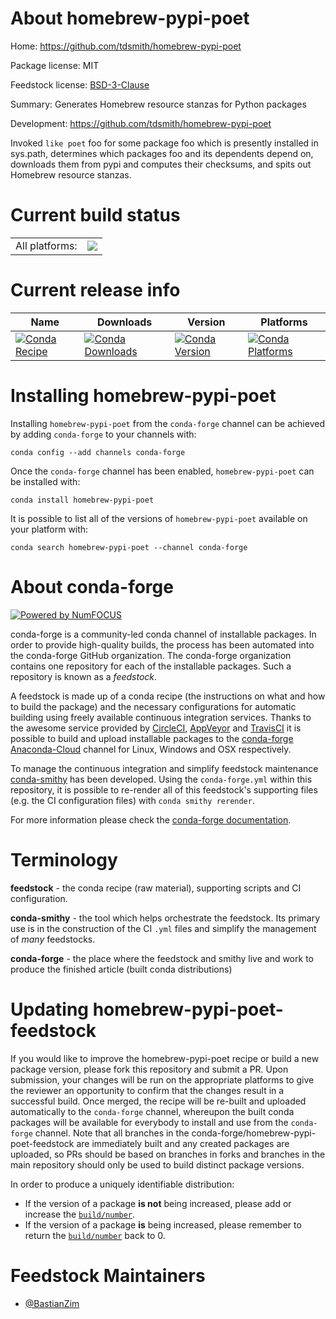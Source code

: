 About homebrew-pypi-poet
========================

Home: https://github.com/tdsmith/homebrew-pypi-poet

Package license: MIT

Feedstock license: [BSD-3-Clause](https://github.com/conda-forge/homebrew-pypi-poet-feedstock/blob/master/LICENSE.txt)

Summary: Generates Homebrew resource stanzas for Python packages

Development: https://github.com/tdsmith/homebrew-pypi-poet

Invoked `like poet` foo for some package foo which is presently installed
in sys.path, determines which packages foo and its dependents depend on,
downloads them from pypi and computes their checksums, and spits out
Homebrew resource stanzas.


Current build status
====================


<table><tr><td>All platforms:</td>
    <td>
      <a href="https://dev.azure.com/conda-forge/feedstock-builds/_build/latest?definitionId=11701&branchName=master">
        <img src="https://dev.azure.com/conda-forge/feedstock-builds/_apis/build/status/homebrew-pypi-poet-feedstock?branchName=master">
      </a>
    </td>
  </tr>
</table>

Current release info
====================

| Name | Downloads | Version | Platforms |
| --- | --- | --- | --- |
| [![Conda Recipe](https://img.shields.io/badge/recipe-homebrew--pypi--poet-green.svg)](https://anaconda.org/conda-forge/homebrew-pypi-poet) | [![Conda Downloads](https://img.shields.io/conda/dn/conda-forge/homebrew-pypi-poet.svg)](https://anaconda.org/conda-forge/homebrew-pypi-poet) | [![Conda Version](https://img.shields.io/conda/vn/conda-forge/homebrew-pypi-poet.svg)](https://anaconda.org/conda-forge/homebrew-pypi-poet) | [![Conda Platforms](https://img.shields.io/conda/pn/conda-forge/homebrew-pypi-poet.svg)](https://anaconda.org/conda-forge/homebrew-pypi-poet) |

Installing homebrew-pypi-poet
=============================

Installing `homebrew-pypi-poet` from the `conda-forge` channel can be achieved by adding `conda-forge` to your channels with:

```
conda config --add channels conda-forge
```

Once the `conda-forge` channel has been enabled, `homebrew-pypi-poet` can be installed with:

```
conda install homebrew-pypi-poet
```

It is possible to list all of the versions of `homebrew-pypi-poet` available on your platform with:

```
conda search homebrew-pypi-poet --channel conda-forge
```


About conda-forge
=================

[![Powered by NumFOCUS](https://img.shields.io/badge/powered%20by-NumFOCUS-orange.svg?style=flat&colorA=E1523D&colorB=007D8A)](http://numfocus.org)

conda-forge is a community-led conda channel of installable packages.
In order to provide high-quality builds, the process has been automated into the
conda-forge GitHub organization. The conda-forge organization contains one repository
for each of the installable packages. Such a repository is known as a *feedstock*.

A feedstock is made up of a conda recipe (the instructions on what and how to build
the package) and the necessary configurations for automatic building using freely
available continuous integration services. Thanks to the awesome service provided by
[CircleCI](https://circleci.com/), [AppVeyor](https://www.appveyor.com/)
and [TravisCI](https://travis-ci.com/) it is possible to build and upload installable
packages to the [conda-forge](https://anaconda.org/conda-forge)
[Anaconda-Cloud](https://anaconda.org/) channel for Linux, Windows and OSX respectively.

To manage the continuous integration and simplify feedstock maintenance
[conda-smithy](https://github.com/conda-forge/conda-smithy) has been developed.
Using the ``conda-forge.yml`` within this repository, it is possible to re-render all of
this feedstock's supporting files (e.g. the CI configuration files) with ``conda smithy rerender``.

For more information please check the [conda-forge documentation](https://conda-forge.org/docs/).

Terminology
===========

**feedstock** - the conda recipe (raw material), supporting scripts and CI configuration.

**conda-smithy** - the tool which helps orchestrate the feedstock.
                   Its primary use is in the construction of the CI ``.yml`` files
                   and simplify the management of *many* feedstocks.

**conda-forge** - the place where the feedstock and smithy live and work to
                  produce the finished article (built conda distributions)


Updating homebrew-pypi-poet-feedstock
=====================================

If you would like to improve the homebrew-pypi-poet recipe or build a new
package version, please fork this repository and submit a PR. Upon submission,
your changes will be run on the appropriate platforms to give the reviewer an
opportunity to confirm that the changes result in a successful build. Once
merged, the recipe will be re-built and uploaded automatically to the
`conda-forge` channel, whereupon the built conda packages will be available for
everybody to install and use from the `conda-forge` channel.
Note that all branches in the conda-forge/homebrew-pypi-poet-feedstock are
immediately built and any created packages are uploaded, so PRs should be based
on branches in forks and branches in the main repository should only be used to
build distinct package versions.

In order to produce a uniquely identifiable distribution:
 * If the version of a package **is not** being increased, please add or increase
   the [``build/number``](https://conda.io/docs/user-guide/tasks/build-packages/define-metadata.html#build-number-and-string).
 * If the version of a package **is** being increased, please remember to return
   the [``build/number``](https://conda.io/docs/user-guide/tasks/build-packages/define-metadata.html#build-number-and-string)
   back to 0.

Feedstock Maintainers
=====================

* [@BastianZim](https://github.com/BastianZim/)

